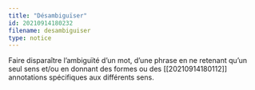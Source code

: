 ```yaml
---
title: "Désambiguïser"
id: 20210914180232
filename: desambiguiser
type: notice
---
```


Faire disparaître l’ambiguïté d’un mot, d’une phrase en ne retenant qu’un seul sens et/ou en donnant des formes ou des [[20210914180112]] annotations spécifiques aux différents sens. 

